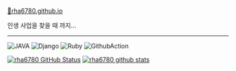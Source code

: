 
[📘rha6780.github.io](https://rha6780.github.io/)

인생 사업을 찾을 때 까지...

---

 <img alt="JAVA" src ="https://img.shields.io/badge/JAVA-FAAC58.svg?&style=for-the-badge&logo=JAVA&logoColor=black"/> <img alt="Django" src ="https://img.shields.io/badge/Django-04B431.svg?&style=for-the-badge&logo=Django&logoColor=white"/> <img alt="Ruby" src ="https://img.shields.io/badge/Ruby-FA5858.svg?&style=for-the-badge&logo=Ruby&logoColor=white"/> <img alt="GithubAction" src ="https://img.shields.io/badge/Github_Action-6E6E6E.svg?&style=for-the-badge&logo=github&logoColor=white"/>
 
[![rha6780 GitHub Status](https://github-readme-stats.vercel.app/api?username=rha6780)](https://github.com/rha6780/github-readme-stats) [![rha6780 github stats](https://github-readme-stats.vercel.app/api/top-langs/?username=rha6780&show_icons=true&hide_border=true&title_color=004386&icon_color=004386&layout=compact)](https://github.com/rha6780)
